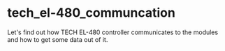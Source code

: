# tech_el-480_communcation
Let's find out how TECH EL-480 controller communicates to the modules and how to get some data out of it.
